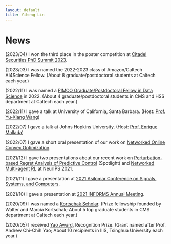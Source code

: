 ```yaml
---
layout: default
title: Yiheng Lin
---
```


# News

(2023/04) I won the third place in the poster competition at [Citadel Securities PhD Summit 2023](https://www.citadelsecurities.com/news-and-insights/citadel-securities-2023-phd-summit/).

(2023/03) I was named the 2022-2023 class of Amazon/Caltech AI4Science Fellow. (About 8 graduate/postdoctoral students at Caltech each year.)

(2022/11) I was named a [PIMCO Graduate/Postdoctoral Fellow in Data Science](https://www.pimco.com/en-us/our-firm/press-release/2018/pimco-partners-with-caltech-in-computing-and-mathematical-sciences/) in 2022. (About 4 graduate/postdoctoral students in CMS and HSS department at Caltech each year.)

(2022/11) I gave a talk at University of California, Santa Barbara. (Host: [Prof. Yu-Xiang Wang](https://sites.cs.ucsb.edu/~yuxiangw/))

(2022/07) I gave a talk at Johns Hopkins University. (Host: [Prof. Enrique Mallada](https://mallada.ece.jhu.edu/))

(2022/07) I gave a short oral presentation of our work on [Networked Online Convex Optimization](https://icml.cc/virtual/2022/spotlight/16992).

(2021/12) I gave two presentations about our recent work on [Perturbation-based Regret Analysis of Predictive Control](https://neurips.cc/virtual/2021/poster/27792) (Spotlight) and [Networked Multi-agent RL](https://neurips.cc/virtual/2021/poster/27812) at NeurIPS 2021.

(2021/11) I gave a presentation at [2021 Asilomar Conference on Signals, Systems, and Computers](https://www.asilomarsscconf.org/webpage/asil21/Asilomar_2021_Final_Program-Version_005.pdf).

(2021/10) I gave a presentation at [2021 INFORMS Annual Meeting](https://meetings.informs.org/wordpress/anaheim2021/).

(2020/09) I was named a [Kortschak Scholar](https://www.cms.caltech.edu/research/kortschak-scholars). (Prize fellowship founded by Walter and Marcia Kortschak; About 5 top graduate students in CMS department at Caltech each year.)

(2020/05) I received [Yao Award](https://iiis.tsinghua.edu.cn/en/list-673-1.html), Recognition Prize. (Grant named after Prof. Andrew Chi-Chih Yao; About 10 recipients in IIIS, Tsinghua University each year.)
